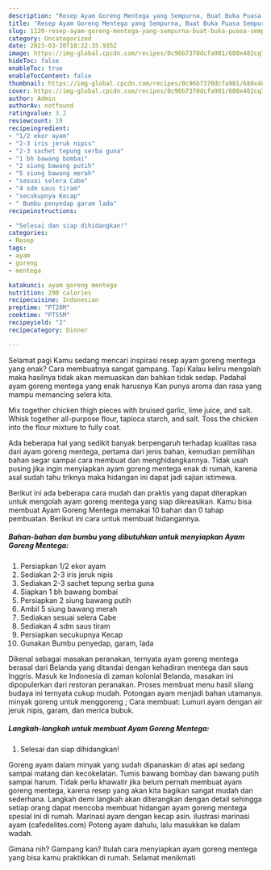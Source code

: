 ```yaml
---
description: "Resep Ayam Goreng Mentega yang Sempurna, Buat Buka Puasa Sempurna"
title: "Resep Ayam Goreng Mentega yang Sempurna, Buat Buka Puasa Sempurna"
slug: 1120-resep-ayam-goreng-mentega-yang-sempurna-buat-buka-puasa-sempurna
category: Uncategorized
date: 2023-03-30T18:22:35.935Z
image: https://img-global.cpcdn.com/recipes/0c96b7370dcfa981/680x482cq70/ayam-goreng-mentega-foto-resep-utama.jpg
hideToc: false
enableToc: true
enableTocContent: false
thumbnail: https://img-global.cpcdn.com/recipes/0c96b7370dcfa981/680x482cq70/ayam-goreng-mentega-foto-resep-utama.jpg
cover: https://img-global.cpcdn.com/recipes/0c96b7370dcfa981/680x482cq70/ayam-goreng-mentega-foto-resep-utama.jpg
author: Admin
authorAv: notfound
ratingvalue: 3.2
reviewcount: 19
recipeingredient:
- "1/2 ekor ayam"
- "2-3 iris jeruk nipis"
- "2-3 sachet tepung serba guna"
- "1 bh bawang bombai"
- "2 siung bawang putih"
- "5 siung bawang merah"
- "sesuai selera Cabe"
- "4 sdm saus tiram"
- "secukupnya Kecap"
- " Bumbu penyedap garam lada"
recipeinstructions:

- "Selesai dan siap dihidangkan!"
categories:
- Resep
tags:
- ayam
- goreng
- mentega

katakunci: ayam goreng mentega 
nutrition: 290 calories
recipecuisine: Indonesian
preptime: "PT28M"
cooktime: "PT55M"
recipeyield: "2"
recipecategory: Dinner

---
```



Selamat pagi Kamu sedang mencari inspirasi resep ayam goreng mentega yang enak? Cara membuatnya sangat gampang. Tapi Kalau keliru mengolah maka hasilnya tidak akan memuaskan dan bahkan tidak sedap. Padahal ayam goreng mentega yang enak harusnya Kan punya aroma dan rasa yang mampu memancing selera kita.


Mix together chicken thigh pieces with bruised garlic, lime juice, and salt. Whisk together all-purpose flour, tapioca starch, and salt. Toss the chicken into the flour mixture to fully coat.

Ada beberapa hal yang sedikit banyak berpengaruh terhadap kualitas rasa dari ayam goreng mentega, pertama dari jenis bahan, kemudian pemilihan bahan segar sampai cara membuat dan menghidangkannya. Tidak usah pusing jika ingin menyiapkan ayam goreng mentega enak di rumah, karena asal sudah tahu triknya maka hidangan ini dapat jadi sajian istimewa.


Berikut ini ada beberapa cara mudah dan praktis yang dapat diterapkan untuk mengolah ayam goreng mentega yang siap dikreasikan. Kamu bisa membuat Ayam Goreng Mentega memakai 10 bahan dan 0 tahap pembuatan. Berikut ini cara untuk membuat hidangannya.

<!--inarticleads1-->

##### Bahan-bahan dan bumbu yang dibutuhkan untuk menyiapkan Ayam Goreng Mentega:

1. Persiapkan 1/2 ekor ayam
1. Sediakan 2-3 iris jeruk nipis
1. Sediakan 2-3 sachet tepung serba guna
1. Siapkan 1 bh bawang bombai
1. Persiapkan 2 siung bawang putih
1. Ambil 5 siung bawang merah
1. Sediakan sesuai selera Cabe
1. Sediakan 4 sdm saus tiram
1. Persiapkan secukupnya Kecap
1. Gunakan  Bumbu penyedap, garam, lada


Dikenal sebagai masakan peranakan, ternyata ayam goreng mentega berasal dari Belanda yang ditandai dengan kehadiran mentega dan saus Inggris. Masuk ke Indonesia di zaman kolonial Belanda, masakan ini dipopulerkan dari restoran peranakan. Proses membuat menu hasil silang budaya ini ternyata cukup mudah. Potongan ayam menjadi bahan utamanya. minyak goreng untuk menggoreng ; Cara membuat: Lumuri ayam dengan air jeruk nipis, garam, dan merica bubuk. 

<!--inarticleads2-->

##### Langkah-langkah untuk membuat Ayam Goreng Mentega:


1. Selesai dan siap dihidangkan!

Goreng ayam dalam minyak yang sudah dipanaskan di atas api sedang sampai matang dan kecokelatan. Tumis bawang bombay dan bawang putih sampai harum. Tidak perlu khawatir jika belum pernah membuat ayam goreng mentega, karena resep yang akan kita bagikan sangat mudah dan sederhana. Langkah demi langkah akan diterangkan dengan detail sehingga setiap orang dapat mencoba membuat hidangan ayam goreng mentega spesial ini di rumah. Marinasi ayam dengan kecap asin. ilustrasi marinasi ayam (cafedelites.com) Potong ayam dahulu, lalu masukkan ke dalam wadah. 

Gimana nih? Gampang kan? Itulah cara menyiapkan ayam goreng mentega yang bisa kamu praktikkan di rumah. Selamat menikmati
